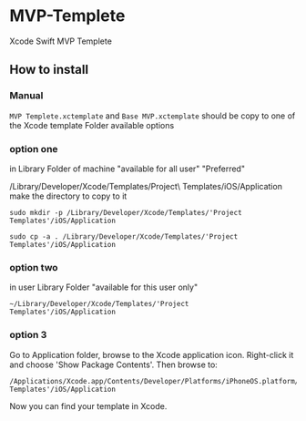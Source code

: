 # MVP-Templete
Xcode Swift MVP Templete


## How to install


### Manual
`MVP Templete.xctemplate` and `Base MVP.xctemplate` should be copy to one of the  Xcode template Folder
available options  

### option one 
in Library Folder of machine  "available for all user"  "Preferred"

/Library/Developer/Xcode/Templates/Project\ Templates/iOS/Application 
make the directory to copy to it 

`sudo mkdir -p /Library/Developer/Xcode/Templates/'Project Templates'/iOS/Application`

` sudo cp -a . /Library/Developer/Xcode/Templates/'Project Templates'/iOS/Application `

### option two 
in user Library Folder  "available for this user only"
```
~/Library/Developer/Xcode/Templates/'Project Templates'/iOS/Application
```

### option 3 
Go to Application folder, browse to the Xcode application icon. Right-click it and choose 'Show Package Contents'. Then browse to:
```
/Applications/Xcode.app/Contents/Developer/Platforms/iPhoneOS.platform/Developer/Library/Xcode/Templates/'Project Templates'/iOS/Application
```
Now you can find your template in Xcode.

